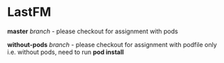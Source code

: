 # LastFM


**master** *branch* - please checkout for assignment with pods

**without-pods** *branch* - please checkout for assignment with podfile only i.e. without pods, need to run **pod install**
